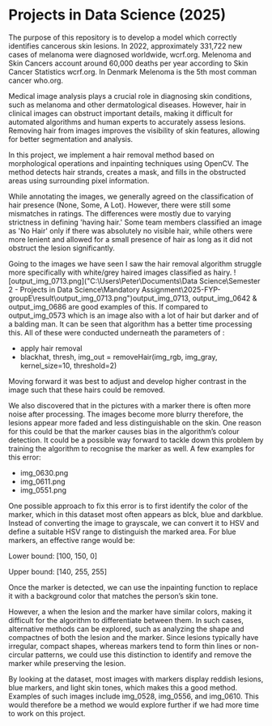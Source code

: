 # Projects in Data Science (2025)

The purpose of this repository is to develop a model which correctly identifies cancerous skin lesions.
In 2022, approximately 331,722 new cases of melanoma were diagnosed worldwide, wcrf.org.
Melenoma and Skin Cancers account around 60,000 deaths per year according to Skin Cancer Statistics wcrf.org.
In Denmark Melenoma is the 5th most comman cancer who.org.

Medical image analysis plays a crucial role in diagnosing skin conditions, such as melanoma and other dermatological diseases. However, hair in clinical images can obstruct important details, making it difficult for automated algorithms and human experts to accurately assess lesions. Removing hair from images improves the visibility of skin features, allowing for better segmentation and analysis.

In this project, we implement a hair removal method based on morphological operations and inpainting techniques using OpenCV. The method detects hair strands, creates a mask, and fills in the obstructed areas using surrounding pixel information.

While annotating the images, we generally agreed on the classification of hair presence (None, Some, A Lot). However, there were still some mismatches in ratings. The differences were mostly due to varying strictness in defining 'having hair.' Some team members classified an image as 'No Hair' only if there was absolutely no visible hair, while others were more lenient and allowed for a small presence of hair as long as it did not obstruct the lesion significantly.


Going to the images we have seen I saw the hair removal algorithm struggle more specifically with white/grey haired images classified as hairy.
![output_img_0713.png]("C:\Users\Peter\Documents\Data Science\Semester 2 - Projects in Data Science\Mandatory Assignment\2025-FYP-groupE\result\output_img_0713.png")output_img_0713, output_img_0642 & output_img_0686 are good examples of this. If compared to output_img_0573 which is an image also with a lot of hair but darker and of a balding man.
It can be seen that algorithm has a better time processing this. All of these were conducted underneath the parameters of :

 - apply hair removal
- blackhat, thresh, img_out = removeHair(img_rgb, img_gray, kernel_size=10, threshold=2)


Moving forward it was best to adjust and develop higher contrast in the image such that these hairs could be removed.


We also discovered that in the pictures with a marker there is often more noise after processing. The images become more blurry therefore, the lesions appear more faded and less distinguishable on the skin. One reason for this could be that the marker causes bias in the algorithm’s colour detection. It could be a possible way forward to tackle down this problem by training the algorithm to recognise the marker as well. 
A few examples for this error:
- img_0630.png
- img_0611.png
- img_0551.png



One possible approach to fix this error is to first identify the color of the marker, which in this dataset most often appears as blck, blue and darkblue. Instead of converting the image to grayscale, we can convert it to HSV and define a suitable HSV range to distinguish the marked area. For blue markers, an effective range would be:

Lower bound: [100, 150, 0]

Upper bound: [140, 255, 255]

Once the marker is detected, we can use the inpainting function to replace it with a background color that matches the person’s skin tone.

However, a  when the lesion and the marker have similar colors, making it difficult for the algorithm to differentiate between them. In such cases, alternative methods can be explored, such as analyzing the shape and compactnes of both the lesion and the marker. Since lesions typically have irregular, compact shapes, whereas markers tend to form thin lines or non-circular patterns, we could use this distinction to identify and remove the marker while preserving the lesion.

By looking at the dataset, most images with markers display reddish lesions, blue markers, and light skin tones, which makes this a good method. Examples of such images include img_0528, img_0556, and img_0610. This would therefore be a method we would explore further if we had more time to work on this project.








